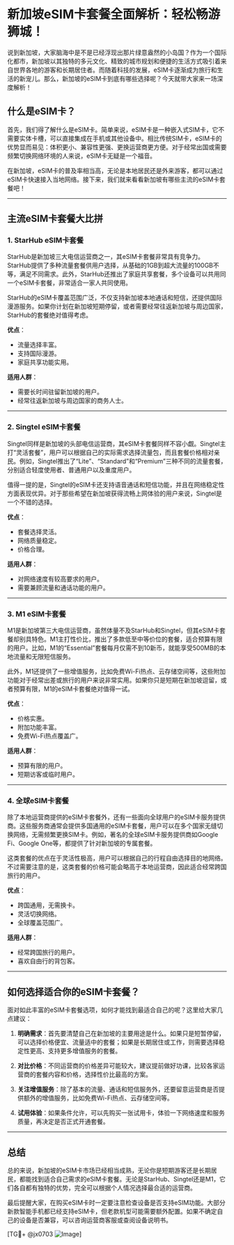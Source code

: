 # 新加坡eSIM卡套餐全面解析：轻松畅游狮城！

说到新加坡，大家脑海中是不是已经浮现出那片绿意盎然的小岛国？作为一个国际化都市，新加坡以其独特的多元文化、精致的城市规划和便捷的生活方式吸引着来自世界各地的游客和长期居住者。而随着科技的发展，eSIM卡逐渐成为旅行和生活的新宠儿。那么，新加坡的eSIM卡到底有哪些选择呢？今天就带大家来一场深度解析！

## 什么是eSIM卡？

首先，我们得了解什么是eSIM卡。简单来说，eSIM卡是一种嵌入式SIM卡，它不需要实体卡槽，可以直接集成在手机或其他设备中。相比传统SIM卡，eSIM卡的优势显而易见：体积更小、兼容性更强、更换运营商更方便。对于经常出国或需要频繁切换网络环境的人来说，eSIM卡无疑是一个福音。

在新加坡，eSIM卡的普及率相当高，无论是本地居民还是外来游客，都可以通过eSIM卡快速接入当地网络。接下来，我们就来看看新加坡有哪些主流的eSIM卡套餐吧！

---

## 主流eSIM卡套餐大比拼

### 1. StarHub eSIM卡套餐

StarHub是新加坡三大电信运营商之一，其eSIM卡套餐非常具有竞争力。StarHub提供了多种流量套餐供用户选择，从基础的1GB到超大流量的100GB不等，满足不同需求。此外，StarHub还推出了家庭共享套餐，多个设备可以共用同一个eSIM卡套餐，非常适合一家人共同使用。

StarHub的eSIM卡覆盖范围广泛，不仅支持新加坡本地通话和短信，还提供国际漫游服务。如果你计划在新加坡短期停留，或者需要经常往返新加坡与周边国家，StarHub的套餐绝对值得考虑。

**优点**：
- 流量选择丰富。
- 支持国际漫游。
- 家庭共享功能实用。

**适用人群**：
- 需要长时间驻留新加坡的用户。
- 经常往返新加坡与周边国家的商务人士。

---

### 2. Singtel eSIM卡套餐

Singtel同样是新加坡的头部电信运营商，其eSIM卡套餐同样不容小觑。Singtel主打“灵活套餐”，用户可以根据自己的实际需求选择流量包，而且套餐价格相对亲民。例如，Singtel推出了“Lite”、“Standard”和“Premium”三种不同的流量套餐，分别适合轻度使用者、普通用户以及重度用户。

值得一提的是，Singtel的eSIM卡还支持语音通话和短信功能，并且在网络稳定性方面表现优异。对于那些希望在新加坡获得流畅上网体验的用户来说，Singtel是一个不错的选择。

**优点**：
- 套餐选择灵活。
- 网络质量稳定。
- 价格合理。

**适用人群**：
- 对网络速度有较高要求的用户。
- 需要兼顾流量和通话功能的用户。

---

### 3. M1 eSIM卡套餐

M1是新加坡第三大电信运营商，虽然体量不及StarHub和Singtel，但其eSIM卡套餐却别具特色。M1主打性价比，推出了多款低至中等价位的套餐，适合预算有限的用户。比如，M1的“Essential”套餐每月仅需不到10新币，就能享受500MB的本地流量和无限短信服务。

此外，M1还提供了一些增值服务，比如免费Wi-Fi热点、云存储空间等，这些附加功能对于经常出差或旅行的用户来说非常实用。如果你只是短期在新加坡逗留，或者预算有限，M1的eSIM卡套餐绝对值得一试。

**优点**：
- 价格实惠。
- 附加功能丰富。
- 免费Wi-Fi热点覆盖广。

**适用人群**：
- 预算有限的用户。
- 短期访客或临时用户。

---

### 4. 全球eSIM卡套餐

除了本地运营商提供的eSIM卡套餐外，还有一些面向全球用户的eSIM卡服务提供商。这些服务商通常会提供多国通用的eSIM卡套餐，用户可以在多个国家无缝切换网络，无需频繁更换SIM卡。例如，著名的全球eSIM卡服务提供商如Google Fi、Google One等，都提供了针对新加坡的专属套餐。

这类套餐的优点在于灵活性极高，用户可以根据自己的行程自由选择目的地网络。不过需要注意的是，这类套餐的价格可能会略高于本地运营商，因此适合经常跨国旅行的用户。

**优点**：
- 跨国通用，无需换卡。
- 灵活切换网络。
- 全球覆盖范围广。

**适用人群**：
- 经常跨国旅行的用户。
- 喜欢自由行的背包客。

---

## 如何选择适合你的eSIM卡套餐？

面对如此丰富的eSIM卡套餐选项，如何才能找到最适合自己的呢？这里给大家几点建议：

1. **明确需求**：首先要清楚自己在新加坡的主要用途是什么。如果只是短暂停留，可以选择价格便宜、流量适中的套餐；如果是长期居住或工作，则需要选择稳定性更高、支持更多增值服务的套餐。

2. **对比价格**：不同运营商的价格差异可能较大，建议提前做好功课，比较各家运营商的套餐内容和价格，选择性价比最高的方案。

3. **关注增值服务**：除了基本的流量、通话和短信服务外，还要留意运营商是否提供额外的增值服务，比如免费Wi-Fi热点、云存储空间等。

4. **试用体验**：如果条件允许，可以先购买一张试用卡，体验一下网络速度和服务质量，再决定是否正式开通套餐。

---

## 总结

总的来说，新加坡的eSIM卡市场已经相当成熟，无论你是短期游客还是长期居民，都能找到适合自己需求的eSIM卡套餐。无论是StarHub、Singtel还是M1，它们各自都有独特的优势，完全可以根据个人情况选择最合适的运营商。

最后提醒大家，在购买eSIM卡时一定要注意检查设备是否支持eSIM功能。大部分新款智能手机都已经支持eSIM卡，但老款机型可能需要额外配置。如果不确定自己的设备是否兼容，可以咨询运营商客服或查阅设备说明书。

[TG💪+ @jx0703 ![Image](https://github.com/user-attachments/assets/dbca1d08-cadb-493c-b0ec-ad6f7a83f270)]